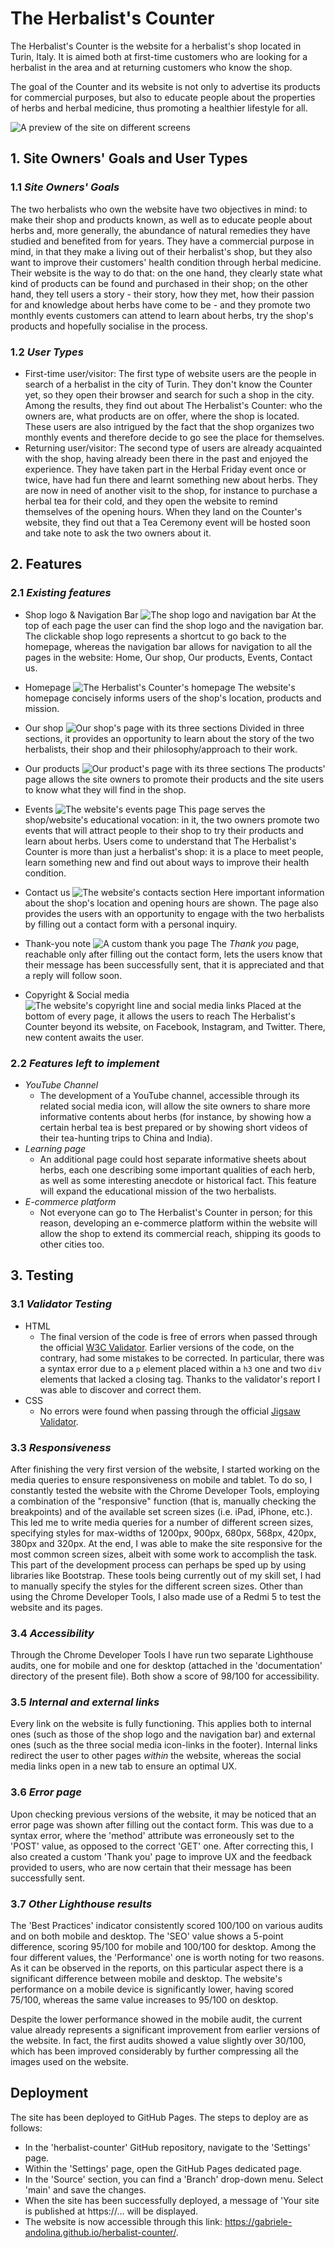 # **The Herbalist's Counter**

The Herbalist's Counter is the website for a herbalist's shop located in Turin, Italy. It is aimed both at first-time customers who are looking for a herbalist in the area and at returning customers who know the shop.

The goal of the Counter and its website is not only to advertise its products for commercial purposes, but also to educate people about the properties of herbs and herbal medicine, thus promoting a healthier lifestyle for all.

![A preview of the site on different screens](site-preview.png)

## **1. Site Owners' Goals and User Types**
### 1.1 *Site Owners' Goals*
The two herbalists who own the website have two objectives in mind: to make their shop and products known, as well as to educate people about herbs and, more generally, the abundance of natural remedies they have studied and benefited from for years. They have a commercial purpose in mind, in that they make a living out of their herbalist's shop, but they also want to improve their customers' health condition through herbal medicine. Their website is the way to do that: on the one hand, they clearly state what kind of products can be found and purchased in their shop; on the other hand, they tell users a story - their story, how they met, how their passion for and knowledge about herbs have come to be - and they promote two monthly events customers can attend to learn about herbs, try the shop's products and hopefully socialise in the process.
### 1.2 *User Types*
* First-time user/visitor:
The first type of website users are the people in search of a herbalist in the city of Turin. They don't know the Counter yet, so they open their browser and search for such a shop in the city. Among the results, they find out about The Herbalist's Counter: who the owners are, what products are on offer, where the shop is located. These users are also intrigued by the fact that the shop organizes two monthly events and therefore decide to go see the place for themselves.
* Returning user/visitor:
The second type of users are already acquainted with the shop, having already been there in the past and enjoyed the experience. They have taken part in the Herbal Friday event once or twice, have had fun there and learnt something new about herbs. They are now in need of another visit to the shop, for instance to purchase a herbal tea for their cold, and they open the website to remind themselves of the opening hours. When they land on the Counter's website, they find out that a Tea Ceremony event will be hosted soon and take note to ask the two owners about it.

## **2. Features**
### 2.1 *Existing features*
* Shop logo & Navigation Bar
![The shop logo and navigation bar](navigation-bar.png)
At the top of each page the user can find the shop logo and the navigation bar. The clickable shop logo represents a shortcut to go back to the homepage, whereas the navigation bar allows for navigation to all the pages in the website: Home, Our shop, Our products, Events, Contact us.

* Homepage
![The Herbalist's Counter's homepage](home.png)
The website's homepage concisely informs users of the shop's location, products and mission.

* Our shop
![Our shop's page with its three sections](our-shop.png)
 Divided in three sections, it provides an opportunity to learn about the story of the two herbalists, their shop and their philosophy/approach to their work.

 * Our products
![Our product's page with its three sections](our-products.png)
The products' page allows the site owners to promote their products and the site users to know what they will find in the shop.

* Events
![The website's events page](events.png)
This page serves the shop/website's educational vocation: in it, the two owners promote two events that will attract people to their shop to try their products and learn about herbs. Users come to understand that The Herbalist's Counter is more than just a herbalist's shop: it is a place to meet people, learn something new and find out about ways to improve their health condition.

* Contact us
![The website's contacts section](contact-us.png)
Here important information about the shop's location and opening hours are shown. The page also provides the users with an opportunity to engage with the two herbalists by filling out a contact form with a personal inquiry.

* Thank-you note
![A custom thank you page](thank-you.png)
The *Thank you* page, reachable only after filling out the contact form, lets the users know that their message has been successfully sent, that it is appreciated and that a reply will follow soon.

* Copyright & Social media
![The website's copyright line and social media links](social-media.png)
Placed at the bottom of every page, it allows the users to reach The Herbalist's Counter beyond its website, on Facebook, Instagram, and Twitter. There, new content awaits the user.

### 2.2 *Features left to implement*
* *YouTube Channel*
   * The development of a YouTube channel, accessible through its related social media icon, will allow the site owners to share more informative contents about herbs (for instance, by showing how a certain herbal tea is best prepared or by showing short videos of their tea-hunting trips to China and India).
* *Learning page*
   * An additional page could host separate informative sheets about herbs, each one describing some important qualities of each herb, as well as some interesting anecdote or historical fact. This feature will expand the educational mission of the two herbalists.
* *E-commerce platform* 
   * Not everyone can go to The Herbalist's Counter in person; for this reason, developing an e-commerce platform within the website will allow the shop to extend its commercial reach, shipping its goods to other cities too.

## **3. Testing**
### 3.1 *Validator Testing*
* HTML
   * The final version of the code is free of errors when passed through the official [W3C Validator](https://validator.w3.org/nu/?doc=https%3A%2F%2Fgabriele-andolina.github.io%2Fherbalist-counter%2F).
   Earlier versions of the code, on the contrary, had some mistakes to be corrected. In particular, there was a syntax error due to a `p` element placed within a `h3` one and two `div` elements that lacked a closing tag. Thanks to the validator's report I was able to discover and correct them.
* CSS 
   * No errors were found when passing through the official [Jigsaw Validator](https://jigsaw.w3.org/css-validator/validator).

### 3.3 *Responsiveness*
After finishing the very first version of the website, I started working on the media queries to ensure responsiveness on mobile and tablet. To do so, I constantly tested the website with the Chrome Developer Tools, employing a combination of the "responsive" function (that is, manually checking the breakpoints) and of the available set screen sizes (i.e. iPad, iPhone, etc.). This led me to write media queries for a number of different screen sizes, specifying styles for max-widths of 1200px, 900px, 680px, 568px, 420px, 380px and 320px. At the end, I was able to make the site responsive for the most common screen sizes, albeit with some work to accomplish the task. This part of the development process can perhaps be sped up by using libraries like Bootstrap. These tools being currently out of my skill set, I had to manually specify the styles for the different screen sizes.
Other than using the Chrome Developer Tools, I also made use of a Redmi 5 to test the website and its pages.

### 3.4 *Accessibility*
Through the Chrome Developer Tools I have run two separate Lighthouse audits, one for mobile and one for desktop (attached in the 'documentation' directory of the present file). Both show a score of 98/100 for accessibility.

### 3.5 *Internal and external links*
Every link on the website is fully functioning. This applies both to internal ones (such as those of the shop logo and the navigation bar) and external ones (such as the three social media icon-links in the footer). Internal links redirect the user to other pages *within* the website, whereas the social media links open in a new tab to ensure an optimal UX.

### 3.6 *Error page*
Upon checking previous versions of the website, it may be noticed that an error page was shown after filling out the contact form. This was due to a syntax error, where the 'method' attribute was erroneously set to the 'POST' value, as opposed to the correct 'GET' one. After correcting this, I also created a custom 'Thank you' page to improve UX and the feedback provided to users, who are now certain that their message has been successfully sent.

### 3.7 *Other Lighthouse results*
The 'Best Practices' indicator consistently scored 100/100 on various audits and on both mobile and desktop.
The 'SEO' value shows a 5-point difference, scoring 95/100 for mobile and 100/100 for desktop.
Among the four different values, the 'Performance' one is worth noting for two reasons. As it can be observed in the reports, on this particular aspect there is a significant difference between mobile and desktop. The website's performance on a mobile device is significantly lower, having scored 75/100, whereas the same value increases to 95/100 on desktop.

Despite the lower performance showed in the mobile audit, the current value already represents a significant improvement from earlier versions of the website. In fact, the first audits showed a value slightly over 30/100, which has been improved considerably by further compressing all the images used on the website.

## **Deployment**
The site has been deployed to GitHub Pages. The steps to deploy are as follows:
   * In the 'herbalist-counter' GitHub repository, navigate to the 'Settings' page.
   * Within the 'Settings' page, open the GitHub Pages dedicated page.
   * In the 'Source' section, you can find a 'Branch' drop-down menu. Select 'main' and save the changes.
   * When the site has been successfully deployed, a message of 'Your site is published at https://... will be displayed.
   * The website is now accessible through this link: https://gabriele-andolina.github.io/herbalist-counter/.



